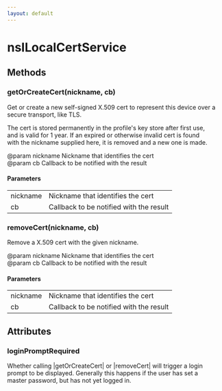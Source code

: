 ```yaml
---
layout: default
---
```


# nsILocalCertService #

## Methods ##

### getOrCreateCert(nickname, cb) ###
  
Get or create a new self-signed X.509 cert to represent this device over a  
secure transport, like TLS.  
  
The cert is stored permanently in the profile's key store after first use,  
and is valid for 1 year.  If an expired or otherwise invalid cert is found  
with the nickname supplied here, it is removed and a new one is made.  
  
@param nickname Nickname that identifies the cert  
@param cb       Callback to be notified with the result  
  

#### Parameters ####

<table>

<tr>
<td>nickname</td>
<td>Nickname that identifies the cert  
</td>
</tr>

<tr>
<td>cb</td>
<td>Callback to be notified with the result  
</td>
</tr>

</table>

### removeCert(nickname, cb) ###
  
Remove a X.509 cert with the given nickname.  
  
@param nickname Nickname that identifies the cert  
@param cb       Callback to be notified with the result  
  

#### Parameters ####

<table>

<tr>
<td>nickname</td>
<td>Nickname that identifies the cert  
</td>
</tr>

<tr>
<td>cb</td>
<td>Callback to be notified with the result  
</td>
</tr>

</table>

## Attributes ##

### loginPromptRequired ###
  
Whether calling |getOrCreateCert| or |removeCert| will trigger a login  
prompt to be displayed.  Generally this happens if the user has set a  
master password, but has not yet logged in.  
  

